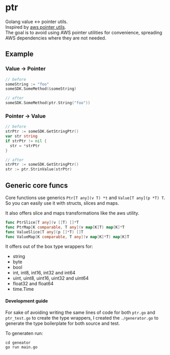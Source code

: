 # ptr

Golang value <-> pointer utils.  
Inspired by [aws pointer utils](https://github.com/aws/aws-sdk-go/blob/main/aws/convert_types.go).  
The goal is to avoid using AWS pointer utilities for convenience, spreading AWS dependencies where they are not needed.

## Example

### Value -> Pointer
```go
// before
someString := "foo"
someSDK.SomeMethod(&someString)

// after
someSDK.SomeMethod(ptr.String("foo"))
```

### Pointer -> Value
```go
// before
strPtr := someSDK.GetStringPtr()
var str string
if strPtr != nil {
  str = *strPtr
} 

// after
strPtr := someSDK.GetStringPtr()
str := ptr.StrinValue(strPtr)
```

## Generic core funcs
Core functions use generics `Ptr[T any](v T) *t` and `Value[T any](p *T) T`.
So you can easily use it with structs, slices and maps.

It also offers slice and maps transformations like the aws utility.
```go
func PtrSlice[T any](v []T) []*T
func PtrMap[K comparable, T any](v map[K]T) map[K]*T
func ValueSlice[T any](p []*T) []T
func ValueMap[K comparable, T any](v map[K]*T) map[K]T
```

It offers out of the box type wrappers for:
- string
- byte
- bool
- int, int8, int16, int32 and int64
- uint, uint8, uint16, uint32 and uint64
- float32 and float64
- time.Time

#### Development guide
For sake of avoiding writing the same lines of code for both `ptr.go` and `ptr_test.go` to create the type wrappers, I created the `./generator.go` to generate the type boilerplate for both source and test.

To generaten run:
```shell
cd geneator
go run main.go
```